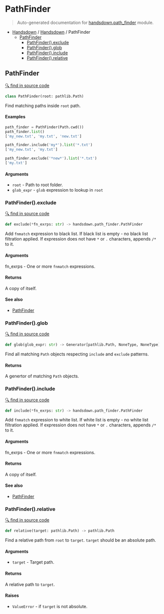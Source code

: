 # PathFinder

> Auto-generated documentation for [handsdown.path_finder](../handsdown/path_finder.py) module.

- [Handsdown](README.md#handsdown) / [Handsdown](handsdown_index.md#handsdown) / PathFinder
  - [PathFinder](#pathfinder)
    - [PathFinder().exclude](#pathfinderexclude)
    - [PathFinder().glob](#pathfinderglob)
    - [PathFinder().include](#pathfinderinclude)
    - [PathFinder().relative](#pathfinderrelative)

## PathFinder

[🔍 find in source code](../handsdown/path_finder.py#l12)

```python
class PathFinder(root: pathlib.Path)
```

Find matching paths inside `root` path.

#### Examples

```python
path_finder = PathFinder(Path.cwd())
path_finder.list()
['my_new.txt', 'my.txt', 'new.txt']

path_finder.include('my*').list('*.txt')
['my_new.txt', 'my.txt']

path_finder.exclude('*new*').list('*.txt')
['my.txt']
```

#### Arguments

- `root` - Path to root folder.
- `glob_expr` - `glob` expression to lookup in `root`

### PathFinder().exclude

[🔍 find in source code](../handsdown/path_finder.py#l66)

```python
def exclude(*fn_exrps: str) -> handsdown.path_finder.PathFinder
```

Add `fnmatch` expression to black list.
If black list is empty - no black list filtration applied.
If expression does not have `*` or `.` characters, appends `/*` to it.

#### Arguments

fn_exrps - One or more `fnmatch` expressions.

#### Returns

A copy of itself.

#### See also

- [PathFinder](#pathfinder)

### PathFinder().glob

[🔍 find in source code](../handsdown/path_finder.py#l108)

```python
def glob(glob_expr: str) -> Generator[pathlib.Path, NoneType, NoneType]
```

Find all matching `Path` objects respecting `include` and
`exclude` patterns.

#### Returns

A genertor of matching `Path` objects.

### PathFinder().include

[🔍 find in source code](../handsdown/path_finder.py#l46)

```python
def include(*fn_exrps: str) -> handsdown.path_finder.PathFinder
```

Add `fnmatch` expression to white list.
If white list is empty - no white list filtration applied.
If expression does not have `*` or `.` characters, appends `/*` to it.

#### Arguments

fn_exrps - One or more `fnmatch` expressions.

#### Returns

A copy of itself.

#### See also

- [PathFinder](#pathfinder)

### PathFinder().relative

[🔍 find in source code](../handsdown/path_finder.py#l125)

```python
def relative(target: pathlib.Path) -> pathlib.Path
```

Find a relative path from `root` to `target`.
`target` should be an absolute path.

#### Arguments

- `target` - Target path.

#### Returns

A relative path to `target`.

#### Raises

- `ValueError` - if `target` is not absolute.
